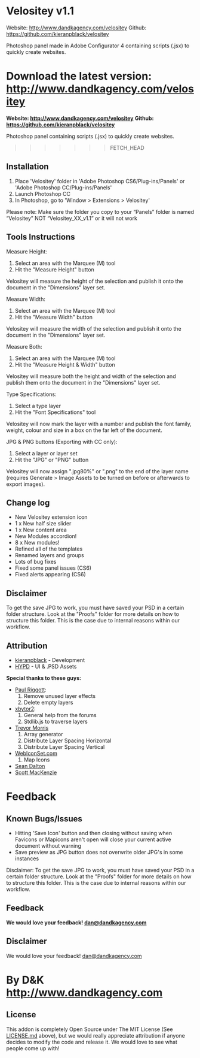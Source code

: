 Velositey v1.1
=========

Website: http://www.dandkagency.com/velositey
Github: https://github.com/kieranpblack/velositey

Photoshop panel made in Adobe Configurator 4 containing scripts (.jsx) to quickly create websites.

Download the latest version: http://www.dandkagency.com/velositey
=======
**Website: http://www.dandkagency.com/velositey**
**Github: https://github.com/kieranpblack/velositey**

Photoshop panel containing scripts (.jsx) to quickly create websites.
>>>>>>> FETCH_HEAD

Installation
----------
1. Place 'Velositey' folder in 'Adobe Photoshop CS6/Plug-ins/Panels' or 'Adobe Photoshop CC/Plug-ins/Panels'
2. Launch Photoshop CC
3. In Photoshop, go to 'Window > Extensions > Velositey'

Please note: Make sure the folder you copy to your “Panels” folder is named “Velositey” NOT “Velositey_XX_v1.1” or it will not work

Tools Instructions
----------
Measure Height:
1. Select an area with the Marquee (M) tool
2. Hit the "Measure Height" button

Velositey will measure the height of the selection and publish it onto the document in the "Dimensions" layer set.

Measure Width:
1. Select an area with the Marquee (M) tool
2. Hit the "Measure Width" button

Velositey will measure the width of the selection and publish it onto the document in the "Dimensions" layer set.

Measure Both:
1. Select an area with the Marquee (M) tool
2. Hit the "Measure Height & Width" button

Velositey will measure both the height and width of the selection and publish them onto the document in the "Dimensions" layer set. 

Type Specifications:
1. Select a type layer
2. Hit the "Font Specifications" tool

Velositey will now mark the layer with a number and publish the font family, weight, colour and size in a box on the far left of the document.  

JPG & PNG buttons (Exporting with CC only):
1. Select a layer or layer set
2. Hit the "JPG" or "PNG" button

Velositey will now assign ".jpg80%" or ".png" to the end of the layer name (requires Generate > Image Assets to be turned on before or afterwards to export images).

Change log
----------
* New Velositey extension icon
* 1 x New half size slider
* 1 x New content area
* New Modules accordion!
* 8 x New modules!
* Refined all of the templates
* Renamed layers and groups
* Lots of bug fixes
* Fixed some panel issues (CS6)
* Fixed alerts appearing (CS6)

Disclaimer
----------
To get the save JPG to work, you must have saved your PSD in a certain folder structure. Look at the "Proofs" folder for more details on how to structure this folder. This is the case due to internal reasons within our workflow.

Attribution
----------
* [kieranpblack](http://www.behance.net/kieranpblack) - Development
* [HYPD](http://danross.com.au/) - UI & .PSD Assets

**Special thanks to these guys:**
* [Paul Riggott](http://www.ps-bridge-scripts.talktalk.net/):
	1. Remove unused layer effects
	2. Delete empty layers
* [xbytor2](http://www.ps-scripts.com):
	1. General help from the forums
	2. Stdlib.js to traverse layers
* [Trevor Morris](http://www.morris-photographics.com)
	1. Array generator
	2. Distribute Layer Spacing Horizontal
	3. Distribute Layer Spacing Vertical
* [WebIconSet.com](http://www.webiconset.com)
	1. Map Icons
* [Sean Dalton](http://www.seandalton.com.au/)
* [Scott MacKenzie](http://scottjamesmackenzie.com/)

Feedback
=======
Known Bugs/Issues
----------
* Hitting 'Save Icon' button and then closing without saving when Favicons or Mapicons aren't open will close your current active document without warning 
* Save preview as JPG button does not overwrite older JPG's in some instances

Disclaimer: To get the save JPG to work, you must have saved your PSD in a certain folder structure. Look at the "Proofs" folder for more details on how to structure this folder. This is the case due to internal reasons within our workflow.

Feedback
----------
**We would love your feedback! dan@dandkagency.com**

Disclaimer
----------
We would love your feedback! dan@dandkagency.com

By D&K
http://www.dandkagency.com
=======
License
----------
This addon is completely Open Source under The MIT License (See [LICENSE.md](https://github.com/kieranpblack/velositey/blob/master/LICENSE.md) above), but we would really appreciate attribution if anyone decides to modify the code and release it. We would love to see what people come up with!

